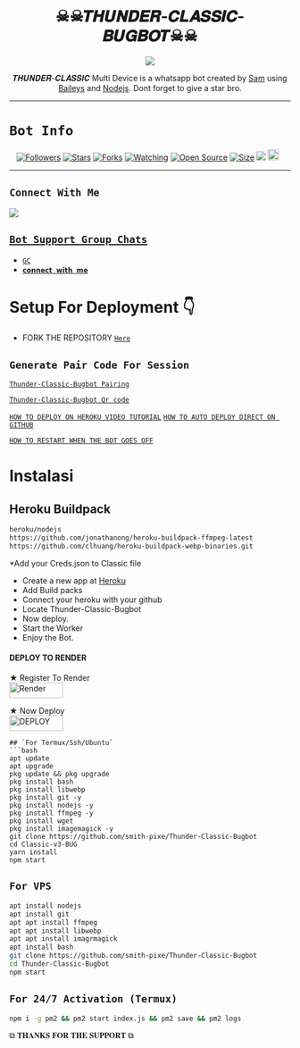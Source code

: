  

<h1 align="center">☠︎︎☠︎︎𝑻𝑯𝑼𝑵𝑫𝑬𝑹-𝑪𝑳𝑨𝑺𝑺𝑰𝑪-𝑩𝑼𝑮𝑩𝑶𝑻☠☠︎︎<br></h1>
<p align="center">
<img src="https://telegra.ph/file/a859713071d35ccfa1503.jpg"/>
</p>

<p align="center">
 𝑻𝑯𝑼𝑵𝑫𝑬𝑹-𝑪𝑳𝑨𝑺𝑺𝑰𝑪 Multi Device is a whatsapp bot created by <a href="https://github.com/smith-pixe" target="_blank">Sam</a> using <a href="https://github.com/adiwajshing/Baileys" target="_blank">Baileys</a> and <a href="https://github.com/nodejs" target="_blank">Nodejs</a>. Dont forget to give a star bro.
</p>



------

# ```Bot Info```
<p align="center">
<a href="https://github.com/smith-pixe/followers"><img title="Followers" src="https://img.shields.io/github/followers/Smith-pixe?color=red&style=flat-square"></a>
<a href="https://github.com/smith-pixe/Thunder-Classic-Bugbot/stargazers/"><img title="Stars" src="https://img.shields.io/github/stars/smith-pixe/Thunder-Classic-Bugbot?color=blue&style=flat-square"></a>
<a href="https://github.com/smith-pixe/Thunder-Classic-Bugbot/network/members"><img title="Forks" src="https://img.shields.io/github/forks/smith-pixe/Thunder-Classic-Bugbot?color=red&style=flat-square"></a>
<a href="https://github.com/smith-pixe/Thunder-Classic-Bugbot/watchers"><img title="Watching" src="https://img.shields.io/github/watchers/smith-pixe/Thunder-Classic-Bugbot?label=Watchers&color=blue&style=flat-square"></a>
<a href="https://github.com/smith-pixe/Thunder-Classic-Bugbot"><img title="Open Source" src="https://img.shields.io/badge/Author-Classic%20Bot%20Inc.-red?v=103"></a>
<a href="https://github.com/smith-pixe/Thunder-Classic-Bugbot/"><img title="Size" src="https://img.shields.io/github/repo-size/smith-pixe/Thunder-Classic-Bugbot?style=flat-square&color=green"></a>
<a href="https://hits.seeyoufarm.com"><img src="https://hits.seeyoufarm.com/api/count/incr/badge.svg?url=https%3A%2F%2Fgithub.com%2Smith-pixe%2FThunder-Classic-Bugbot&count_bg=%2379C83D&title_bg=%23555555&icon=probot.svg&icon_color=%2300FF6D&title=hits&edge_flat=false"/></a>
<a href="https://github.com/smith-pixe/Thunder-Classic-Bugbot/graphs/commit-activity"><img height="20" src="https://img.shields.io/badge/Maintained%3F-yes-green.svg"></a>&nbsp;&nbsp;
</p>
<p align='center'>
    </p>

-------

## ```Connect With Me```
<p align=>

<a href="https://chat.whatsapp.com/EPSGKau0IVi7J5lyOJO7Jk"><img src="https://img.shields.io/badge/WhatsApp ?style=for-the-badge&logo=whatsapp&logoColor=white&link=httpshttps://chat.whatsapp.com/EPSGKau0IVi7J5lyOJO7Jk" /><br>


## ```Bot Support Group Chats```

- [`GC`](https://chat.whatsapp.com/BDoqiGgexOiCfMiZgNaR4d)
- [`𝗰𝗼𝗻𝗻𝗲𝗰𝘁 𝘄𝗶𝘁𝗵 𝗺𝗲`](t.me/collin254)



# Setup For Deployment 👇

- FORK THE REPOSITORY [`Here`](https://github.com/smith-pixe/Thunder-Classic-Bugbot/fork)

## `Generate Pair Code For Session`

[`Thunder-Classic-Bugbot Pairing`](https://colinscode-c78a4b64dd94.herokuapp.com/pair)

[`Thunder-Classic-Bugbot Qr code`](https://colinscode-c78a4b64dd94.herokuapp.com/qr)

[`HOW TO DEPLOY ON HEROKU VIDEO TUTORIAL`]()
[`HOW TO AUTO DEPLOY DIRECT ON GITHUB`]()

[`HOW TO RESTART WHEN THE BOT GOES OFF`](https://youtube.com/shorts/o0uLn17pRRs?si=i4VVlhSZLoFdk94u)

# Instalasi
## Heroku Buildpack
```bash
heroku/nodejs
https://github.com/jonathanong/heroku-buildpack-ffmpeg-latest
https://github.com/clhuang/heroku-buildpack-webp-binaries.git
```
*Add your Creds.json to Classic file
* Create a new app at [Heroku](heroku.com)
* Add Build packs
* Connect your heroku with your github
* Locate Thunder-Classic-Bugbot
* Now deploy.
* Start the Worker
* Enjoy the Bot.

#### DEPLOY TO RENDER

 ★ Register To Render 
    <br>
<a href='https://dashboard.render.com/register' target="_blank"><img alt='Render' src='https://img.shields.io/badge/CREATE-h?color=black&style=for-the-badge&logo=render' width="96.35" height="28"/></a></p>

★ Now Deploy
    <br>
<a href='https://dashboard.render.com/select-repo?type=web' target="_blank"><img alt='DEPLOY' src='https://img.shields.io/badge/DEPLOY -h?color=black&style=for-the-badge&logo=render' width="96.35" height="28"/></a></p>


```
## `For Termux/Ssh/Ubuntu`
```bash
apt update
apt upgrade
pkg update && pkg upgrade
pkg install bash
pkg install libwebp
pkg install git -y
pkg install nodejs -y 
pkg install ffmpeg -y 
pkg install wget
pkg install imagemagick -y
git clone https://github.com/smith-pixe/Thunder-Classic-Bugbot
cd Classic-v3-BUG
yarn install
npm start
```
## `For VPS`
```bash
apt install nodejs 
apt install git 
apt apt install ffmpeg 
apt apt install libwebp 
apt apt install imagrmagick
apt install bash
git clone https://github.com/smith-pixe/Thunder-Classic-Bugbot
cd Thunder-Classic-Bugbot
npm start
```
## `For 24/7 Activation (Termux)`
```bash
npm i -g pm2 && pm2 start index.js && pm2 save && pm2 logs
```

 ⧉ 𝐓𝐇𝐀𝐍𝐊𝐒 𝐅𝐎𝐑 𝐓𝐇𝐄 𝐒𝐔𝐏𝐏𝐎𝐑𝐓 ⧉
